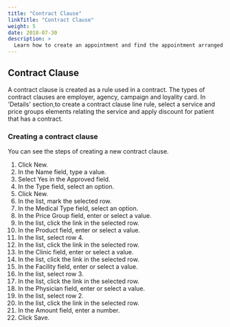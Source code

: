 ```yaml
---
title: "Contract Clause"
linkTitle: "Contract Clause"
weight: 5
date: 2018-07-30
description: >
  Learn how to create an appointment and find the appointment arranged
---
```


## Contract Clause

A contract clause is created as a rule used in a contract. The types of contract clauses are employer, agency, campaign and loyality card. In 'Details' section,to create a contract clause line rule, select a service and price groups elements relating the service and apply discount for patient that has a contract.

### Creating a contract clause

You can see the steps of creating a new contract clause.

1.	Click New.
2.	In the Name field, type a value.
3.	Select Yes in the Approved field.
4.	In the Type field, select an option.
5.	Click New.
6.	In the list, mark the selected row.
7.	In the Medical Type field, select an option.
8.	In the Price Group field, enter or select a value.
9.	In the list, click the link in the selected row.
10.	In the Product field, enter or select a value.
11.	In the list, select row 4.
12.	In the list, click the link in the selected row.
13.	In the Clinic field, enter or select a value.
14.	In the list, click the link in the selected row.
15.	In the Facility field, enter or select a value.
16.	In the list, select row 3.
17.	In the list, click the link in the selected row.
18.	In the Physician field, enter or select a value.
19.	In the list, select row 2.
20.	In the list, click the link in the selected row.
21.	In the Amount field, enter a number.
22.	Click Save.



